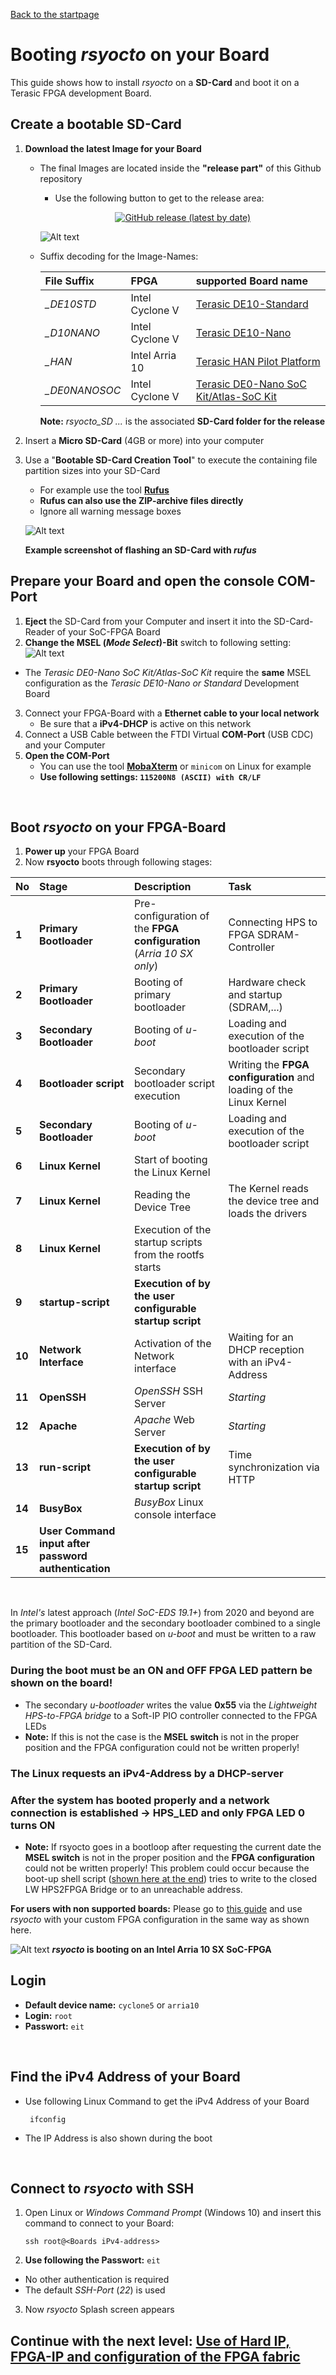  [Back to the startpage](https://github.com/robseb/rsyocto)
 
# Booting *rsyocto* on your Board
This guide shows how to install *rsyocto* on a **SD-Card** and boot it on a Terasic FPGA development Board. 

## Create a bootable SD-Card 
1. **Download the latest Image for your Board**
    * The final Images are located inside the **"release part"** of this Github repository
        * Use the following button to get to the release area:  
       <p align="center">
        <a href="https://github.com/robseb/rsyocto/releases">
         <img alt="GitHub release (latest by date)" src="https://img.shields.io/github/v/release/robseb/rsyocto">
        </a>	 
       </p>
       
      ![Alt text](releasepart2.png?raw=true "relase part")
    
    * Suffix decoding for the Image-Names:
    
      | File Suffix | FPGA | supported Board name 
      |:--|:--|:--|
      | *_DE10STD* | Intel Cyclone V | [Terasic DE10-Standard](https://www.terasic.com.tw/cgi-bin/page/archive.pl?Language=English&CategoryNo=167&No=1081)
      | *_D10NANO* | Intel Cyclone V | [Terasic DE10-Nano](https://www.terasic.com.tw/cgi-bin/page/archive.pl?Language=English&CategoryNo=167&No=1046)
      | *_HAN* | Intel Arria 10 | [Terasic HAN Pilot Platform](https://www.terasic.com.tw/cgi-bin/page/archive.pl?Language=English&CategoryNo=228&No=1133)
      | *_DE0NANOSOC* | Intel Cyclone V | [Terasic DE0-Nano SoC Kit/Atlas-SoC Kit](https://www.terasic.com.tw/cgi-bin/page/archive.pl?Language=English&CategoryNo=167&No=941&PartNo=1)
      
      **Note:** *rsyocto_SD ...* is the associated **SD-Card folder for the release** 
 2. Insert a **Micro SD-Card** (4GB or more) into your computer  
 3. Use a "**Bootable SD-Card Creation Tool**" to execute the containing file partition sizes into your SD-Card
    * For example use the tool [**Rufus**](https://rufus.ie/) 
    * **Rufus can also use the ZIP-archive files directly**
    * Ignore all warning message boxes

      
    ![Alt text](rufusSDbuilf2.png?raw=true "rufus")

    **Example screenshot of flashing an SD-Card with *rufus***
    <br>

  ## Prepare your Board and open the console COM-Port
  1. **Eject** the SD-Card from your Computer and insert it into the SD-Card-Reader of your SoC-FPGA Board
  2. **Change the MSEL (*Mode Select*)-Bit** switch to following setting: 
   ![Alt text](requiredMSEL.jpg?raw=true "Required MSEL-Bit Switch Selection")
   
  * The *Terasic DE0-Nano SoC Kit/Atlas-SoC Kit* require the **same** MSEL configuration as the *Terasic DE10-Nano or Standard* Development Board
  3. Connect your FPGA-Board with a **Ethernet cable to your local network**
     * Be sure that a **iPv4-DHCP** is active on this network 
  4. Connect a USB Cable between the FTDI Virtual **COM-Port** (USB CDC) and your Computer
  5. **Open the COM-Port**
     * You can use the tool [**MobaXterm**](https://mobaxterm.mobatek.net/) or `minicom` on Linux for example
     * **Use following settings: `115200N8 (ASCII) with CR/LF`**
<br>
    
## Boot *rsyocto* on your FPGA-Board
  1. **Power up** your FPGA Board
  2. Now **rsyocto** boots through following stages:
  
   | No | Stage | Description | Task 
   |:--|:--|:--|:--|
   | **1** | **Primary Bootloader** | Pre-configuration of the **FPGA configuration** (*Arria 10 SX only*) | Connecting HPS to FPGA SDRAM-Controller 
   | **2** | **Primary Bootloader** | Booting of primary bootloader | Hardware check and startup (SDRAM,...)
   | **3** | **Secondary Bootloader** | Booting of *u-boot* | Loading and execution of the bootloader script
   | **4** | **Bootloader script** | Secondary bootloader script execution | Writing the **FPGA configuration** and loading of the Linux Kernel
   | **5** | **Secondary Bootloader** | Booting of *u-boot* | Loading and execution of the bootloader script
   | **6** | **Linux Kernel** | Start of booting the Linux Kernel |  
   | **7** | **Linux Kernel** | Reading the Device Tree | The Kernel reads the device tree and loads the drivers 
   | **8** | **Linux Kernel** | Execution of the startup scripts from the rootfs starts | 
   | **9** | **startup-script** | **Execution of by the user configurable startup script** |
   | **10** | **Network Interface** | Activation of the Network interface | Waiting for an DHCP reception with an iPv4-Address
   | **11** | **OpenSSH** | *OpenSSH* SSH Server  | *Starting*
   | **12** | **Apache** | *Apache* Web Server  | *Starting*
   | **13** | **run-script** | **Execution of by the user configurable startup script** | Time synchronization via HTTP
   | **14** | **BusyBox** | *BusyBox* Linux console interface | 
   | **15** | **User Command input after password authentication** |
   <br>
    

  In *Intel's* latest approach (*Intel SoC-EDS 19.1+*)  from 2020 and beyond are the primary bootloader and the secondary bootloader combined to a single bootloader. This bootloader based on *u-boot* and must be written to a raw partition of the SD-Card.
   
  ### **During the boot must be an ON and OFF FPGA LED pattern be shown on the board!**
   * The secondary *u-bootloader* writes the value **0x55** via the *Lightweight HPS-to-FPGA bridge* to a Soft-IP PIO controller connected to the FPGA LEDs
   * **Note:** If this is not the case is the **MSEL switch** is not in the proper position and the FPGA configuration could not be written properly!
  ### **The Linux requests an iPv4-Address by a DHCP-server**
  ### **After the system has booted properly and a network connection is established -> HPS_LED and only FPGA LED 0 turns ON** 
   * **Note:** If rsyocto goes in a bootloop after requesting the current date the **MSEL switch** is not in the proper position and the **FPGA configuration** could not be written properly! This problem could occur because the boot-up shell script ([shown here at the end](https://github.com/robseb/rsyocto/blob/rsyocto-1.042/doc/guides/6_newFPGAconf.md)) tries to write to the closed LW HPS2FPGA Bridge or to an unreachable address.

**For users with non supported boards:** Please go to [this guide](https://github.com/robseb/rsyocto/blob/rsyocto-1.042/doc/guides/6_newFPGAconf.md) and use *rsyocto* with your custom FPGA configuration in the same way as shown here.
<br>
  
   ![Alt text](rsyoctoArria10BootLog.gif?raw=true "rufus")
   ***rsyocto* is booting on an Intel Arria 10 SX SoC-FPGA**
  
  
## Login
* **Default device name:** `cyclone5` or `arria10` 
* **Login:** `root`
* **Passwort:**  `eit`
 <br>
 
 ## Find the iPv4 Address of your Board
 * Use following Linux Command to get the iPv4 Address of your Board
     ````shell
      ifconfig
     ```` 
 * The IP Address is also shown during the boot
 <br> 
 
## Connect to *rsyocto* with SSH
1. Open Linux or *Windows Command Prompt* (Windows 10) and insert this command to connect to your Board: 
    ```
    ssh root@<Boards iPv4-address>
    ```
2. **Use following the Passwort:** `eit`
  * No other authentication is required
  * The default *SSH-Port* (*22*) is used 
3. Now *rsyocto* Splash screen appears

 ## Continue with the next level: [Use of Hard IP, FPGA-IP and configuration of the FPGA fabric](2_FPGA_HARDIP.md)
